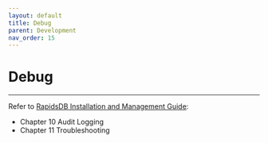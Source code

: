 ```yaml
---
layout: default
title: Debug
parent: Development
nav_order: 15
---
```


# Debug

---

Refer to [RapidsDB Installation and Management Guide](../downloads/RapidsDB_Installation_and_Management_Guide_Release_v4.3.3.pdf):

* Chapter 10 Audit Logging
* Chapter 11 Troubleshooting
